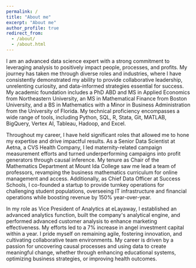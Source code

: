 ```yaml
---
permalink: /
title: "About me"
excerpt: "About me"
author_profile: true
redirect_from: 
  - /about/
  - /about.html
---
```

I am an advanced data science expert with a strong commitment to leveraging analysis to positively impact people, processes, and profits. My journey has taken me through diverse roles and industries, where I have consistently demonstrated my ability to provide collaborative leadership, unrelenting curiosity, and data-informed strategies essential for success. My academic foundation includes a PhD ABD and MS in Applied Economics from Northeastern University, an MS in Mathematical Finance from Boston University, and a BS in Mathematics with a Minor in Business Administration from the University of Florida. My technical proficiency encompasses a wide range of tools, including Python, SQL, R, Stata, Git, MATLAB, BigQuery, Vertex AI, Tableau, Hadoop, and Excel.

Throughout my career, I have held significant roles that allowed me to hone my expertise and drive impactful results. As a Senior Data Scientist at Aetna, a CVS Health Company, I led maternity-related campaign measurement efforts and turned underperforming campaigns into profit generators through causal inference. My tenure as Chair of the Mathematics Department at Mount Ida College saw me lead a team of professors, revamping the business mathematics curriculum for online management and access. Additionally, as Chief Data Officer at Success Schools, I co-founded a startup to provide turnkey operations for challenging student populations, overseeing IT infrastructure and financial operations while boosting revenue by 150% year-over-year.

In my role as Vice President of Analytics at eLayaway, I established an advanced analytics function, built the company's analytical engine, and performed advanced customer analysis to enhance marketing effectiveness. My efforts led to a 7% increase in angel investment capital within a year. I pride myself on remaining agile, fostering innovation, and cultivating collaborative team environments. My career is driven by a passion for uncovering causal processes and using data to create meaningful change, whether through enhancing educational systems, optimizing business strategies, or improving health outcomes.

